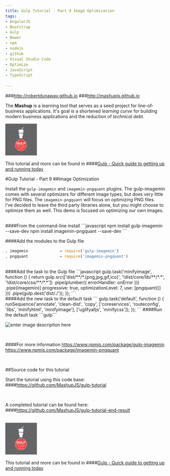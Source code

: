 ```yaml
---
title: Gulp Tutorial - Part 9 Image Optimization
tags: 
- AngularJS
- Bootstrap
- Gulp
- Bower
- npm
- nodejs
- github
- Visual Studio Code
- Optimize
- JavaScript
- TypeScript

---
```


###http://robertdunaway.github.io
###http://mashupjs.github.io


The **Mashup** is a learning tool that serves as a seed project for line-of-business applications.  It's goal is a shortened *learning curve* for building modern business applications and the reduction of *technical debt*.
<br>

 <img src="https://raw.githubusercontent.com/MashupJS/mashupjs.docs/master/docs/mashupWorkflow/gulp/bookcoverimage.PNG" alt="Smiley face" height="100" width="100"> 

This tutorial and more can be found in
####[Gulp - Quick guide to getting up and running today](http://www.amazon.com/Gulp-Quick-guide-getting-running-ebook/dp/B010NXMFF6/)

#Gulp Tutorial - Part 9
##Image Optimization


Install the `gulp-imagemin` and `imagemin-pngquant` plugins.  The gulp-imagemin comes with several optimizers for different image types, but does very little for PNG files.  The `imagemin-pngquant` will focus on optimizing PNG files.
<br>
I’ve decided to leave the third party libraries alone, but you might choose to optimize them as well.  This demo is focused on optimizing our own images.

<br>
####From the command-line install
```javascript
npm install gulp-imagemin --save-dev
npm install imagemin-pngquant --save-dev
```
<br>

####Add the modules to the Gulp file
```javascript
, imagemin              = require('gulp-imagemin')
, pngquant              = require('imagemin-pngquant')
```
<br>
####Add the task to the Gulp file
```javascript
gulp.task('minifyimage', function () {
    return gulp.src(['dist/**/*.{png,jpg,gif,ico}', '!dist/core/lib/**/*.*', '!dist/core/css/**/*.*'])
      .pipe(plumber({
          errorHandler: onError
      }))
    .pipe(imagemin({ progressive: true, optimizationLevel: 7, use: [pngquant()] }))
    .pipe(gulp.dest('dist/./'));
});
```
<br>
####Add the new task to the default task
```
gulp.task('default', function () {
    runSequence('annotate', 'clean-dist', 'copy',
                ['coreservices', 'routeconfig', 'libs', 'minifyhtml', 'minifyimage'],
                ['uglifyalljs', 'minifycss']);
});
```
####Run the default task
```gulp```

<br>

![enter image description here](https://raw.githubusercontent.com/MashupJS/mashupjs.docs/master/docs/mashupWorkflow/gulp/09%20Part%209/1.png)

<br>

####For more information
https://www.npmjs.com/package/gulp-imagemin
https://www.npmjs.com/package/imagemin-pngquant



<br>

##Source code for this tutorial


Start the tutorial using this code base:  
####https://github.com/MashupJS/gulp-tutorial

<br>

A completed tutorial can be found here:  
####https://github.com/MashupJS/gulp-tutorial-end-result

<br>

 <img src="https://raw.githubusercontent.com/MashupJS/mashupjs.docs/master/docs/mashupWorkflow/gulp/bookcoverimage.PNG" alt="Smiley face" height="100" width="100"> 

This tutorial and more can be found in
####[Gulp - Quick guide to getting up and running today](http://www.amazon.com/Gulp-Quick-guide-getting-running-ebook/dp/B010NXMFF6/)